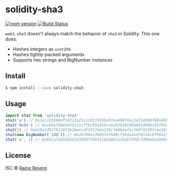 # solidity-sha3
[![npm version](https://img.shields.io/npm/v/solidity-sha3.svg)](https://npmjs.org/package/solidity-sha3)
[![Build Status](https://travis-ci.org/raineorshine/solidity-sha3.svg?branch=master)](https://travis-ci.org/raineorshine/solidity-sha3)

`web3.sha3` doesn't always match the behavior of `sha3` in Solidity. This one does.

- Hashes integers as `uint256`
- Hashes tightly-packed arguments
- Supports hex strings and BigNumber instances

## Install

```sh
$ npm install --save solidity-sha3
```

## Usage

```js
import sha3 from 'solidity-sha3'
sha3('a') // 0x3ac225168df54212a25c1c01fd35bebfea408fdac2e31ddd6f80a4bbf9a5f1cb
sha3('0x0a') // 0xc65a7bb8d6351c1cf70c95a316cc6a92839c986682d98bc35f958f4883f9d2a8
sha3(1) // 0xb10e2d527612073b26eecdfd717e6a320cf44b4afac2b0732d9fcbe2b7fa0cf6
sha3(new BigNumber('100')) // 0x26700e13983fefbd9cf16da2ed70fa5c6798ac55062a4803121a869731e308d2
sha3('a', 1) // 0xb5cafab5b83d18303877bb912b2d66ca18ab7390cfd9be8a2e66cc5096e0ea02
```

## License

ISC © [Raine Revere](https://github.com/raineorshine)
